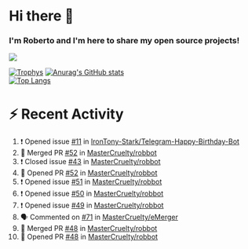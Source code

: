 # Hi there 👋
### I'm Roberto and I'm here to share my open source projects!

<img src="https://komarev.com/ghpvc/?username=mastercruelty&label=Profile views&color=0e75b6"><br>

[![Trophys](https://github-profile-trophy.vercel.app/?username=mastercruelty)](https://github.com/ryo-ma/github-profile-trophy)
[![Anurag's GitHub stats](https://github-readme-stats.vercel.app/api?username=mastercruelty&show_icons=true&theme=tokyonight)](https://github.com/anuraghazra/github-readme-stats)<br>
[![Top Langs](https://github-readme-stats.vercel.app/api/top-langs/?username=mastercruelty&exclude_repo=Alarm-project&langs_count=6&layout=compact&theme=tokyonight)](https://github.com/anuraghazra/github-readme-stats)

# :zap: Recent Activity
<!--START_SECTION:activity-->
1. ❗️ Opened issue [#11](https://github.com/IronTony-Stark/Telegram-Happy-Birthday-Bot/issues/11) in [IronTony-Stark/Telegram-Happy-Birthday-Bot](https://github.com/IronTony-Stark/Telegram-Happy-Birthday-Bot)
2. 🎉 Merged PR [#52](https://github.com/MasterCruelty/robbot/pull/52) in [MasterCruelty/robbot](https://github.com/MasterCruelty/robbot)
3. ❗️ Closed issue [#43](https://github.com/MasterCruelty/robbot/issues/43) in [MasterCruelty/robbot](https://github.com/MasterCruelty/robbot)
4. 💪 Opened PR [#52](https://github.com/MasterCruelty/robbot/pull/52) in [MasterCruelty/robbot](https://github.com/MasterCruelty/robbot)
5. ❗️ Opened issue [#51](https://github.com/MasterCruelty/robbot/issues/51) in [MasterCruelty/robbot](https://github.com/MasterCruelty/robbot)
6. ❗️ Opened issue [#50](https://github.com/MasterCruelty/robbot/issues/50) in [MasterCruelty/robbot](https://github.com/MasterCruelty/robbot)
7. ❗️ Opened issue [#49](https://github.com/MasterCruelty/robbot/issues/49) in [MasterCruelty/robbot](https://github.com/MasterCruelty/robbot)
8. 🗣 Commented on [#71](https://github.com/MasterCruelty/eMerger/issues/71) in [MasterCruelty/eMerger](https://github.com/MasterCruelty/eMerger)
9. 🎉 Merged PR [#48](https://github.com/MasterCruelty/robbot/pull/48) in [MasterCruelty/robbot](https://github.com/MasterCruelty/robbot)
10. 💪 Opened PR [#48](https://github.com/MasterCruelty/robbot/pull/48) in [MasterCruelty/robbot](https://github.com/MasterCruelty/robbot)
<!--END_SECTION:activity-->
